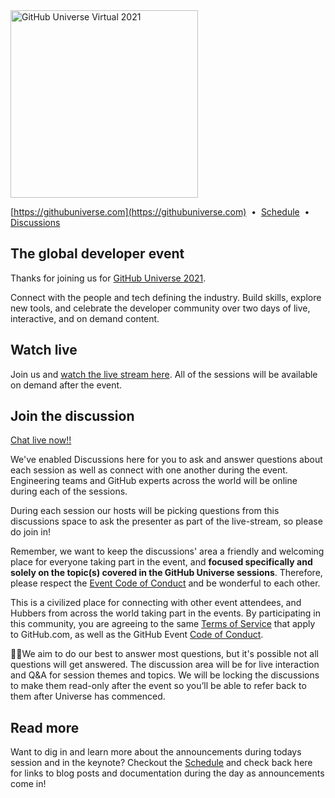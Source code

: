 <img src="https://user-images.githubusercontent.com/20666190/136454574-f6b62855-3ca1-4420-b980-d72f0abfa8f9.png" width="300" alt="GitHub Universe Virtual 2021">

[https://githubuniverse.com](https://githubuniverse.com)
&nbsp;•&nbsp;
[Schedule](https://githubuniverse.com/schedule/)
&nbsp;•&nbsp;
[Discussions](https://github.com/githubevents/universe2021/discussions)

## The global developer event
Thanks for joining us for [GitHub Universe 2021](https://githubuniverse.com/).

Connect with the people and tech defining the industry. Build skills, explore new tools, and celebrate the developer community over two days of live, interactive, and on demand content.

## Watch live

Join us and [watch the live stream here](https://githubuniverse.com/). All of the sessions will be available on demand after the event.

## Join the discussion

[Chat live now!!](https://github.com/githubevents/universe2021/discussions)

We've enabled Discussions here for you to ask and answer questions about each session as well as connect with one another during the event. Engineering teams and GitHub experts across the world will be online during each of the sessions.

During each session our hosts will be picking questions from this discussions space to ask the presenter as part of the live-stream, so please do join in!

Remember, we want to keep the discussions' area a friendly and welcoming place for everyone taking part in the event, and **focused specifically and solely on the topic(s) covered in the GitHub Universe sessions**. Therefore, please respect the [Event Code of Conduct]( https://docs.github.com/en/github/site-policy/github-event-code-of-conduct)  and be wonderful to each other.

This is a civilized place for connecting with other event attendees, and Hubbers from across the world taking part in the events. By participating in this community, you are agreeing to the same [Terms of Service](https://help.github.com/articles/github-terms-of-service) that apply to GitHub.com, as well as the GitHub Event [Code of Conduct](https://github.com/githubevents/Universe2021/blob/main/CODE_OF_CONDUCT.md).

🤞🏽We aim to do our best to answer most questions, but it's possible not all questions will get answered. The discussion area will be for live interaction and Q&A for session themes and topics. We will be locking the discussions to make them read-only after the event so you’ll be able to refer back to them after Universe has commenced.

## Read more
Want to dig in and learn more about the announcements during todays session and in the keynote? 
Checkout the [Schedule](https://githubuniverse.com/schedule/) and check back here for links to blog posts and documentation during the day as announcements come in!
